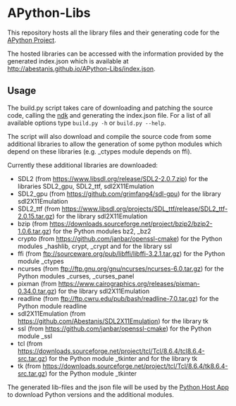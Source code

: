 # APython-Libs
This repository hosts all the library files and their generating code for the [APython Project](https://github.com/Abestanis/APython).

The hosted libraries can be accessed with the information provided by the generated index.json which is available at http://abestanis.github.io/APython-Libs/index.json.

## Usage

The build.py script takes care of downloading and patching the source code, calling the [ndk](https://developer.android.com/tools/sdk/ndk/index.html) and generating the index.json file.
For a list of all available options type ```build.py -h``` or ```build.py --help```.

The script will also download and compile the source code from some additional libraries to allow the generation of some python modules which depend on these libraries (e.g. _ctypes module depends on ffi).

Currently these additional libraries are downloaded:
* SDL2 (from https://www.libsdl.org/release/SDL2-2.0.7.zip) for the libraries SDL2_gpu, SDL2_ttf, sdl2X11Emulation
* SDL2_gpu (from https://github.com/grimfang4/sdl-gpu) for the library sdl2X11Emulation
* SDL2_ttf (from https://www.libsdl.org/projects/SDL_ttf/release/SDL2_ttf-2.0.15.tar.gz) for the library sdl2X11Emulation
* bzip (from https://downloads.sourceforge.net/project/bzip2/bzip2-1.0.6.tar.gz) for the Python modules bz2, _bz2
* crypto (from https://github.com/janbar/openssl-cmake) for the Python modules _hashlib, crypt, _crypt and for the library ssl
* ffi (from ftp://sourceware.org/pub/libffi/libffi-3.2.1.tar.gz) for the Python module _ctypes
* ncurses (from ftp://ftp.gnu.org/gnu/ncurses/ncurses-6.0.tar.gz) for the Python modules _curses, _curses_panel
* pixman (from https://www.cairographics.org/releases/pixman-0.34.0.tar.gz) for the library sdl2X11Emulation
* readline (from ftp://ftp.cwru.edu/pub/bash/readline-7.0.tar.gz) for the Python module readline
* sdl2X11Emulation (from https://github.com/Abestanis/SDL2X11Emulation) for the library tk
* ssl (from https://github.com/janbar/openssl-cmake) for the Python module _ssl
* tcl (from https://downloads.sourceforge.net/project/tcl/Tcl/8.6.4/tcl8.6.4-src.tar.gz) for the Python module _tkinter and for the library tk
* tk (from https://downloads.sourceforge.net/project/tcl/Tcl/8.6.4/tk8.6.4-src.tar.gz) for the Python module _tkinter


The generated lib-files and the json file will be used by the [Python Host App](https://github.com/Abestanis/APython) to download Python versions and the additional modules.
